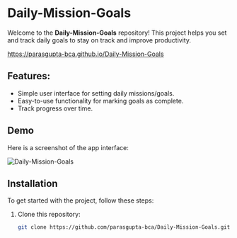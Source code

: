 # Daily-Mission-Goals

Welcome to the **Daily-Mission-Goals** repository! This project helps you set and track daily goals to stay on track and improve productivity.

https://parasgupta-bca.github.io/Daily-Mission-Goals

## Features:
- Simple user interface for setting daily missions/goals.
- Easy-to-use functionality for marking goals as complete.
- Track progress over time.

## Demo
Here is a screenshot of the app interface:

![Daily-Mission-Goals](https://parasgupta-bca.github.io/Daily-Mission-Goals/img1.png)

## Installation

To get started with the project, follow these steps:

1. Clone this repository:
   
   ```bash
   git clone https://github.com/parasgupta-bca/Daily-Mission-Goals.git
